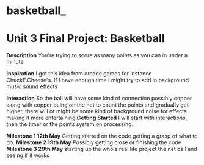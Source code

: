 # basketball_
<h1>Unit 3 Final Project: Basketball</h1>
<strong>Description</strong>
You're trying to score as many points as you can in under a minute
<p/>
<strong>Inspiration</strong>
I got this idea from arcade games for instance ChuckE.Cheese's. If I have enough time I might try to add in background music sound effects

<strong>Interaction</strong>
So the ball will have some kind of connection possibly copper along with copper being on the net to count the points and gradually get higher, there will or might be some kind of background noise for effects making it more entertaining
<strong>Getting Started</strong>
I will start with interactions, then the timer or the points system on processing. 
<div>

<strong> Milestone 1 12th May</strong>
Getting started on the code getting a grasp of what to do. 
<strong> Milestone 2 19th May</strong>
Possibly getting close or finishing the code
<strong> Milestone 3 29th May</strong>
starting up the whole real life project the net ball and seeing if it works
